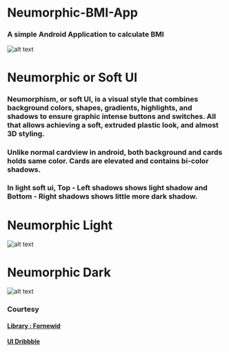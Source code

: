 # Neumorphic-BMI-App
### A simple Android Application to calculate BMI

![alt text](https://raw.githubusercontent.com/unaisulhadi/Neumorphic-BMI-App/master/infographic.jpg)

# Neumorphic or Soft UI

### Neumorphism, or soft UI, is a visual style that combines background colors, shapes, gradients, highlights, and shadows to ensure graphic intense buttons and switches. All that allows achieving a soft, extruded plastic look, and almost 3D styling.
### Unlike normal cardview in android, both background and cards holds same color. Cards are elevated and contains bi-color shadows. 
### In light soft ui, Top - Left shadows shows light shadow and Bottom - Right shadows shows little more dark shadow. 

# Neumorphic Light 
![alt text](https://raw.githubusercontent.com/unaisulhadi/Neumorphic-BMI-App/master/LIGHT.jpg)

# Neumorphic Dark
![alt text](https://raw.githubusercontent.com/unaisulhadi/Neumorphic-BMI-App/master/DARK.jpg)

### Courtesy

#### [Library : Fornewid](https://github.com/fornewid/neumorphism)
#### [UI Dribbble](https://dribbble.com/shots/11368106-BMI-Calculator-App-Neumorphism)
